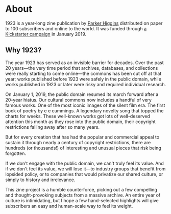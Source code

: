# About

1923 is a year-long zine publication by [Parker Higgins](https://twitter.com/xor) distributed on paper to 100 subscribers and online to the world. It was funded through [a Kickstarter campaign](https://www.kickstarter.com/projects/887675031/1923-a-monthly-zine-of-public-domain-treasures) in January 2019.

## Why 1923?

The year 1923 has served as an invisible barrier for decades. Over the past 20 years—the very time period that archives, databases, and collections were really starting to come online—the commons has been cut off at that year; works published before 1923 were safely in the public domain, while works published in 1923 or later were risky and required individual research.

On January 1, 2019, the public domain resumed its march forward after a 20-year hiatus. Our cultural commons now includes a handful of very famous works. One of the most iconic images of the silent film era. The first book of poetry by e e cummings. A legendary novelty song that topped the charts for weeks. These well-known works got lots of well-deserved attention this month as they rose into the public domain, their copyright restrictions falling away after so many years.

But for every creation that has had the popular and commercial appeal to sustain it through nearly a century of copyright restrictions, there are hundreds (or thousands!) of interesting and unusual pieces that risk being forgotten.

If we don't engage with the public domain, we can't truly feel its value. And if we don't feel its value, we will lose it—to industry groups that benefit from lopsided policy, or to companies that would privatize our shared culture, or simply to history and irrelevance.

This zine project is a humble counterforce, picking out a few compelling and thought-provoking subjects from a massive archive. An entire year of culture is intimidating, but I hope a few hand-selected highlights will give subscribers an easy and human-scale way to feel its weight.
